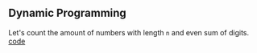 ## Dynamic Programming

Let's count the amount of numbers with length `n` and even sum of digits. [code](digit_sum.py)
